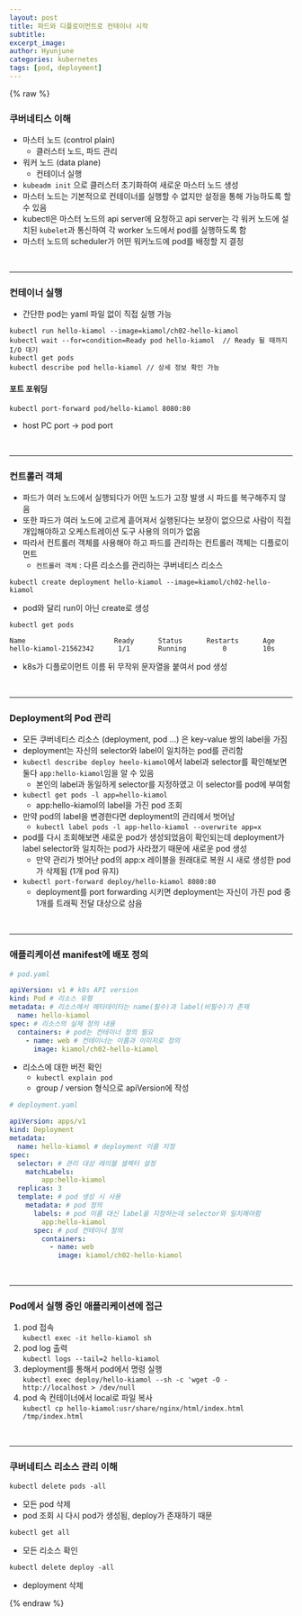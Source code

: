 ```yaml
---
layout: post
title: 파드와 디플로이먼트로 컨테이너 시작
subtitle:
excerpt_image: 
author: Hyunjune
categories: kubernetes
tags: [pod, deployment]
---
```

{% raw %}
### 쿠버네티스 이해
- 마스터 노드 (control plain)
  - 클러스터 노드, 파드 관리
- 워커 노드 (data plane)
  - 컨테이너 실행
- `kubeadm init` 으로 클러스터 초기화하여 새로운 마스터 노드 생성
- 마스터 노드는 기본적으로 컨테이너를 실행할 수 없지만 설정을 통해 가능하도록 할 수 있음
- kubectl은 마스터 노드의 api server에 요청하고 api server는 각 워커 노드에 설치된 `kubelet`과 통신하여 각 worker 노드에서 pod를 실행하도록 함
- 마스터 노드의 scheduler가 어떤 워커노드에 pod를 배정할 지 결정

<br>
<hr>

### 컨테이너 실행
- 간단한 pod는 yaml 파일 없이 직접 실행 가능
```
kubectl run hello-kiamol --image=kiamol/ch02-hello-kiamol
kubectl wait --for=condition=Ready pod hello-kiamol  // Ready 될 때까지 I/O 대기
kubectl get pods
kubectl describe pod hello-kiamol // 상세 정보 확인 가능
```

#### 포트 포워딩
```
kubectl port-forward pod/hello-kiamol 8080:80
```
- host PC port -> pod port 

<br>
<hr>

### 컨트롤러 객체
- 파드가 여러 노드에서 실행되다가 어떤 노드가 고장 발생 시 파드를 복구해주지 않음
- 또한 파드가 여러 노드에 고르게 흩어져서 실행된다는 보장이 없으므로 사람이 직접 개입해야하고 오케스트레이션 도구 사용의 의미가 없음
- 따라서 컨트롤러 객체를 사용해야 하고 파드를 관리하는 컨트롤러 객체는 디플로이먼트
  - `컨트롤러 객체` : 다른 리소스를 관리하는 쿠버네티스 리소스 

```
kubectl create deployment hello-kiamol --image=kiamol/ch02-hello-kiamol
```
- pod와 달리 run이 아닌 create로 생성

```
kubectl get pods

Name                      Ready      Status      Restarts      Age
hello-kiamol-21562342      1/1       Running         0         10s
```
- k8s가 디플로이먼트 이름 뒤 무작위 문자열을 붙여서 pod 생성

<br>
<hr>

### Deployment의 Pod 관리
- 모든 쿠버네티스 리소스 (deployment, pod ...) 은 key-value 쌍의 label을 가짐
- deployment는 자신의 selector와 label이 일치하는 pod를 관리함
- `kubectl describe deploy heelo-kiamol`에서 label과 selector를 확인해보면 둘다 `app:hello-kiamol`임을 알 수 있음
  - 본인의 label과 동일하게 selector를 지정하였고 이 selector를 pod에 부여함
- `kubectl get pods -l app=hello-kiamol`
  - app:hello-kiamol의 label을 가진 pod 조회
- 만약 pod의 label을 변경한다면 deployment의 관리에서 벗어남
  - `kubectl label pods -l app-hello-kiamol --overwrite app=x`
- pod를 다시 조회해보면 새로운 pod가 생성되었음이 확인되는데 deployment가 label selector와 일치하는 pod가 사라졌기 때문에 새로운 pod 생성
  - 만약 관리가 벗어난 pod의 app:x 레이블을 원래대로 복원 시 새로 생성한 pod가 삭제됨 (1개 pod 유지)
- `kubectl port-forward deploy/hello-kiamol 8080:80`
  - deployment를 port forwarding 시키면 deployment는 자신이 가진 pod 중 1개를 트래픽 전달 대상으로 삼음

<br>
<hr>

### 애플리케이션 manifest에 배포 정의

```yaml
# pod.yaml

apiVersion: v1 # k8s API version
kind: Pod # 리소스 유형
metadata: # 리소스에서 메타데이터는 name(필수)과 label(비필수)가 존재
  name: hello-kiamol
spec: # 리소스의 실제 정의 내용
  containers: # pod는 컨테이너 정의 필요
    - name: web # 컨테이너는 이름과 이미지로 정의
      image: kiamol/ch02-hello-kiamol
```
- 리소스에 대한 버전 확인
  - `kubectl explain pod`
  - group / version 형식으로 apiVersion에 작성

```yaml
# deployment.yaml

apiVersion: apps/v1
kind: Deployment
metadata:
  name: hello-kiamol # deployment 이름 지정
spec:
  selector: # 관리 대상 레이블 셀렉터 설정
    matchLabels:
        app:hello-kiamol
  replicas: 3
  template: # pod 생성 시 사용
    metadata: # pod 정의
      labels: # pod 이름 대신 label을 지정하는데 selector와 일치해야함
        app:hello-kiamol
      spec: # pod 컨테이너 정의
        containers:
          - name: web
            image: kiamol/ch02-hello-kiamol
```

<br>
<hr>

### Pod에서 실행 중인 애플리케이션에 접근
1) pod 접속 <br>
  `kubectl exec -it hello-kiamol sh` <br>
2) pod log 출력 <br>
  `kubectl logs --tail=2 hello-kiamol` <br>
3) deployment를 통해서 pod에서 명령 실행 <br>
  `kubectl exec deploy/hello-kiamol --sh -c 'wget -O - http://localhost > /dev/null` <br>
4) pod 속 컨테이너에서 local로 파일 복사 <br>
  `kubectl cp hello-kiamol:usr/share/nginx/html/index.html /tmp/index.html` <br>

<br>
<hr>

### 쿠버네티스 리소스 관리 이해

```
kubectl delete pods -all
```
- 모든 pod 삭제
- pod 조회 시 다시 pod가 생성됨, deploy가 존재하기 때문

```
kubectl get all
```
- 모든 리소스 확인

```
kubectl delete deploy -all
```
- deployment 삭제



{% endraw %}
